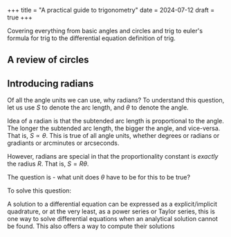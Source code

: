 +++
title = "A practical guide to trigonometry"
date = 2024-07-12
draft = true
+++

Covering everything from basic angles and circles and trig to euler's formula for trig to the differential equation definition of trig.

<!-- more -->

## A review of circles

## Introducing radians

Of all the angle units we can use, why radians? To understand this question, let us use $S$ to denote the arc length, and $\theta$ to denote the angle.

Idea of a radian is that the subtended arc length is proportional to the angle. The longer the subtended arc length, the bigger the angle, and vice-versa. That is, $S \propto \theta$. This is true of all angle units, whether degrees or radians or gradiants or arcminutes or arcseconds.

However, radians are special in that the proportionality constant is _exactly_ the radius $R$. That is, $S = R \theta$.

The question is - what unit does $\theta$ have to be for this to be true?

To solve this question:


A solution to a differential equation can be expressed as a explicit/implicit quadrature, or at the very least, as a power series or Taylor series, this is one way to solve differential equations when an analytical solution cannot be found. This also offers a way to compute their solutions
